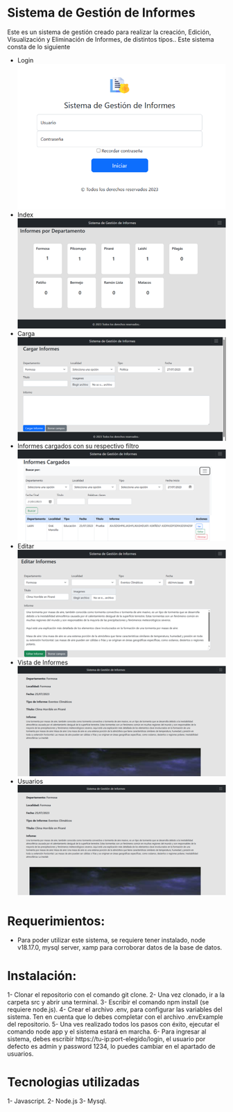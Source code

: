 # Sistema de Gestión de Informes
Este es un sistema de gestión creado para realizar la creación, Edición, Visualización y Eliminación de Informes, de distintos tipos..
Este sistema consta de lo siguiente
- Login 
!["Login"](./images-Readme/login.PNG)
- Index
!["seccion de informes cargados"](./images-Readme/index.PNG)
- Carga
!["seccion carga de Informes"](./images-Readme/carga.PNG)
- Informes cargados con su respectivo filtro
!["seccion filtros"](./images-Readme/cargados.PNG)
- Editar
!["seccion editar"](./images-Readme/editar.PNG)
- Vista de Informes
!["seccion vista"](./images-Readme/vista.PNG)
- Usuarios
!["seccion usuarios"](./images-Readme/vista.PNG)

# Requerimientos:
- Para poder utilizar este sistema, se requiere tener instalado, node v18.17.0, mysql server, xamp para corroborar datos de la base de datos.
# Instalación:

1- Clonar el repositorio con el comando git clone.
2- Una vez clonado, ir a la carpeta src y abrir una terminal.
3- Escribir el comando npm install (se requiere node.js).
4- Crear el archivo .env, para configurar las variables del sistema. Ten en cuenta que lo debes completar con el archivo .envExample del repositorio.
5- Una ves realizado todos los pasos con éxito, ejecutar el comando node app y el sistema estará en marcha.
6- Para ingresar al sistema, debes escribir https://tu-ip:port-elegido/login, el usuario por defecto es admin y password 1234, lo puedes cambiar en  el apartado de usuarios.

# Tecnologias utilizadas
1- Javascript.
2- Node.js
3- Mysql.

